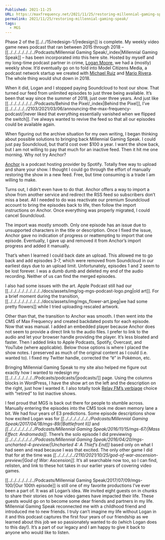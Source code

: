 ```yaml
---
Published: 2021-11-25
URL: https://maxfrequency.net/2021/11/25/restoring-millennial-gaming-speak/
permalink: 2021/11/25/restoring-millennial-gaming-speak/
tags:
  - MGS
---
```

Phase 2 of the [[../../15/redesign-1/|redesign]] is complete. My weekly video game news podcast that ran between 2015 through 2018 – [[../../../../../../../Podcasts/Millennial Gaming Speak/_index|Millennial Gaming Speak]] – has been incorporated into this here site. Hosted by myself and my long-time podcast partner in crime, [Logan Moore](http://twitter.com/mooreman12), we had a (mostly) weekly show. It’d eventually go on to fold into Model Citizens Media, a podcast network startup we created with [Michael Ruiz](http://twitter.com/themichaelruiz) and [Mario Rivera](http://twitter.com/nightmutecity). The whole thing would shut down in 2018.

When it did, Logan and I stopped paying Soundcloud to host our show. That turned our feed from unlimited episodes to just three being available. It’s been that way since the summer of 2018, just over three years. And just like [[../../../../../../../Podcasts/Behind the Pixel/_index|Behind the Pixel]], I’ve [[../../../../../2103/2021/03/06/announcing-the-max-frequency-podcast/|never liked that everything essentially vanished when we flipped the switch]]. I’ve always wanted to revive the feed so that all our episodes could be available again.

When figuring out the archive situation for my own writing, I began thinking about possible solutions to bringing back Millennial Gaming Speak. I could just pay Soundcloud, but that’d cost over $100 a year. I want the show back, but I am not willing to pay that much for an inactive feed. Then it hit me one morning. Why not try Anchor?

[Anchor](https://anchor.fm/) is a podcast hosting provider by Spotify. Totally free way to upload and share your show. I thought I could go through the effort of manually restoring the show in a new feed. Free, but time consuming is a trade I am willing to make.

Turns out, I didn’t even have to do that. Anchor offers a way to import a show from another service and redirect the RSS feed so subscribers don’t miss a beat. All I needed to do was reactivate our premium Soundcloud account to bring the episodes back to life, then follow the import instructions on Anchor. Once everything was properly migrated, I could cancel Soundcloud.

The import was mostly smooth. Only one episode has an issue due to unsupported characters in the title or description. Once I fixed the issue, Anchor gave no indication of progress or reattempting to import that one episode. Eventually, I gave up and removed it from Anchor’s import progress and added it manually.

That’s when I learned I could back date an upload. This allowed me to go back and add episodes 3-7, which were removed from Soundcloud in our earliest days due to an upload limit. Unfortunately, episodes 1 and 2 seem to be lost forever. I was a dumb dumb and deleted my end of the audio recording. Neither of us can find the merged episodes.

I also had some issues with the art. Apple Podcast still had our [[../../../../../../../../../docs/assets/img/og-mgs-podcast-logo.png|old art]]. For a brief moment during the transition, [[../../../../../../../../../docs/assets/img/mgs_flower-art.jpeg|we had some pretty flowers]] while I tried uploading rescaled artwork.

Other than that, the transition to Anchor was smooth. I then went into the CMS of Max Frequency and created backdated posts for each episode. Now that was manual. I added an embedded player because Anchor does not seem to provide a direct link to the audio files. I prefer to link to the audio and let your browser handle providing the player. It’s less bloated and faster. Then I added links to Apple Podcasts, Spotify, Overcast, and YouTube (where applicable). Below those options is where I placed the show notes. I preserved as much of the original content as I could (i.e. wanted to). I fixed my Twitter handle, corrected the “é” in Pokémon, etc.

Bringing Millennial Gaming Speak to my site also helped me figure out exactly how I wanted to redesign my [[../../../../../../../Podcasts/podcasts/|podcasts/]] page. Using the columns blocks in WordPress, I have the show art on the left and the description on the right, just how I wanted it. I also totally took [Relay FM’s verbiage](https://www.relay.fm/shows) choice with “retired” to list inactive shows.

I feel proud that MGS is back out there for people to stumble across. Manually entering the episodes into the CMS took me down memory lane a bit. We had four years of E3 predictions. Some episode descriptions show how excited Logan was for *[[../../../../../../../Podcasts/Millennial Gaming Speak/2017/04/18/mgs-89/|Battlefront II]]* and *[[../../../../../../../Podcasts/Millennial Gaming Speak/2016/11/15/mgs-67/|Mass Effect: Andromeda]]*. There’s the solo episode I did previewing *[[../../../../../../../Podcasts/Millennial Gaming Speak/2016/04/20/mgs-uncharted-4-preview/|Uncharted 4: A Thief’s End]]* based only on what I had seen and read because I was that excited. The only other game I did that for at the time was *[[../../../../../2110/2021/10/25/god-of-war-ascension-preview/|God of War: Ascension]]*. It’s all searchable now too, so I can find, relisten, and link to these hot takes in our earlier years of covering video games.

[[../../../../../../../Podcasts/Millennial Gaming Speak/2017/07/09/mgs-100/|Our 100th episode]] is still one of my favorite productions I’ve ever been a part of. It was all Logan’s idea. We invited eight guests on in chunks to share their stories on how video games have impacted their life. These guests would go on to become some dear friends and partners in my life. Millennial Gaming Speak reconnected me with a childhood friend and introduced me to new friends. I truly can’t imagine my life without Logan in it and this podcast captures the first four years of our friendship as we learned about this job we so passionately wanted to do (which Logan does to this day!). It’s a part of our legacy and I am happy to give it back to anyone who would like to listen.